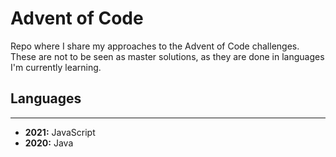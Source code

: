 # Advent of Code
Repo where I share my approaches to the Advent of Code challenges.
These are not to be seen as master solutions, as they are done in languages I'm currently learning.


## Languages
---
- **2021:** JavaScript
- **2020:** Java